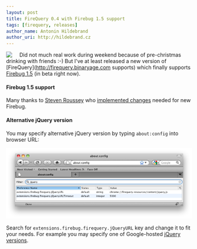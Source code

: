 ```yaml
---
layout: post
title: FireQuery 0.4 with Firebug 1.5 support
tags: [firequery, releases]
author_name: Antonin Hildebrand
author_uri: http://hildebrand.cz
---
```


<img src="/shared/img/firequery-icon.png" style="float: left; margin-right: 20px"> 

Did not much real work during weekend because of pre-christmas drinking with friends :-) But I've at least released a new version of [FireQuery](http://firequery.binaryage.com supports) which finally supports [Firebug 1.5](http://getfirebug.com) (in beta right now).


#### Firebug 1.5 support

Many thanks to [Steven Roussey](http://twitter.com/sroussey) who [implemented changes](http://github.com/darwin/firequery/commits/master) needed for new Firebug.

#### Alternative jQuery version

You may specify alternative jQuery version by typing `about:config` into browser URL:

<img src="/images/about-config-jquery-url.png" width="600">

Search for `extensions.firebug.firequery.jQueryURL` key and change it to fit your needs. For example you may specify one of Google-hosted [jQuery versions](http://code.google.com/apis/ajaxlibs/documentation/index.html#jquery).
